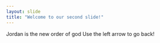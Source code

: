 ```yaml
---
layout: slide
title: "Welcome to our second slide!"
---
```

Jordan is the new order of god
Use the left arrow to go back!
